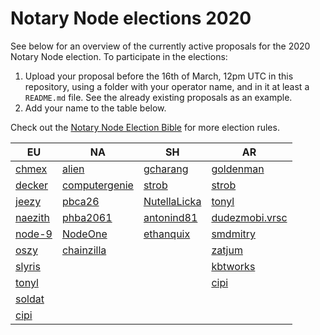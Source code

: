 # Notary Node elections 2020

See below for an overview of the currently active proposals for the 2020 Notary Node election.
To participate in the elections:

1. Upload your proposal before the 16th of March, 12pm UTC in this repository, using a folder with your operator name, and in it at least a `README.md` file. See the already existing proposals as an example.
2. Add your name to the table below.

Check out the [Notary Node Election Bible](https://github.com/KomodoPlatform/dPoW/blob/dev/doc/bible.md) for more election rules.  


|   EU	|   NA	|   SH	|   AR	|
|---	|---	|---	|---	|
|   [chmex](chmex/README.md)	    |   [alien](alien/README.md)	                |   [gcharang](gcharang/README.md)  |   [goldenman](goldenman/README.md)	|   	
|   [decker](decker/README.md)	    |   [computergenie](computergenie/README.md)	|   [strob](strob/README.md)	    |   [strob](strob/README.md)	        |   	
|   [jeezy](jeezy/README.md)	    |   [pbca26](pbca26/README.md)	                |   	 [NutellaLicka](NutellaLicka/README.md)    |   [tonyl](tonyl/README.md)	        |   	
|   [naezith](naezith/README.md)    |   [phba2061](phba2061/README.md)              |  [antonind81](antonind81/README.md)   |   [dudezmobi.vrsc](dudezmobi/README.md)       |       
|   [node-9](node-9/README.md)      |   [NodeOne](NodeOne/README.md)                |   [ethanquix](ethanquix/README.md)    |   [smdmitry](smdmitry/README.md)     |       
|   [oszy](oszy/README.md)          |   [chainzilla](chainzilla/README.md)               |       |   [zatjum](zatjum/README.md)    |       
|   [slyris](slyris/README.md)      |                                               |       |    [kbtworks](kbtworks/README.md)   |       
|   [tonyl](tonyl/README.md)        |                                               |       |    [cipi](cipi/README.md)    |
|   [soldat](soldat/README.md)    |       |       |                                   |     |   [mrlynch](mrlynch/README.md)
|   [cipi](cipi/README.md)          |       |       |
